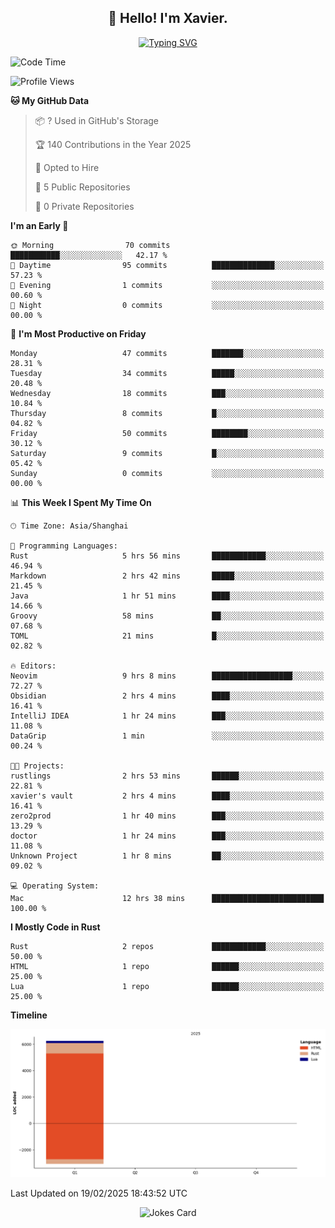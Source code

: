 <h2 align="center">👋 Hello! I'm Xavier.</h2>

<!-- typing svg starts -->
<div align="center">
 <a href="https://git.io/typing-svg"><img src="https://readme-typing-svg.demolab.com?font=Fira+Code&size=16&pause=1000&color=FFFFFFF0&width=435&lines=Fear+is+temporary.+Regret+is+forever." alt="Typing SVG" /></a>
</div>
<!-- typing svg ends -->

<!--START_SECTION:waka-->
![Code Time](http://img.shields.io/badge/Code%20Time-254%20hrs%2010%20mins-blue)

![Profile Views](http://img.shields.io/badge/Profile%20Views-8-blue)

**🐱 My GitHub Data** 

> 📦 ? Used in GitHub's Storage 
 > 
> 🏆 140 Contributions in the Year 2025
 > 
> 💼 Opted to Hire
 > 
> 📜 5 Public Repositories 
 > 
> 🔑 0 Private Repositories 
 > 
**I'm an Early 🐤** 

```text
🌞 Morning                70 commits          ███████████░░░░░░░░░░░░░░   42.17 % 
🌆 Daytime                95 commits          ██████████████░░░░░░░░░░░   57.23 % 
🌃 Evening                1 commits           ░░░░░░░░░░░░░░░░░░░░░░░░░   00.60 % 
🌙 Night                  0 commits           ░░░░░░░░░░░░░░░░░░░░░░░░░   00.00 % 
```
📅 **I'm Most Productive on Friday** 

```text
Monday                   47 commits          ███████░░░░░░░░░░░░░░░░░░   28.31 % 
Tuesday                  34 commits          █████░░░░░░░░░░░░░░░░░░░░   20.48 % 
Wednesday                18 commits          ███░░░░░░░░░░░░░░░░░░░░░░   10.84 % 
Thursday                 8 commits           █░░░░░░░░░░░░░░░░░░░░░░░░   04.82 % 
Friday                   50 commits          ████████░░░░░░░░░░░░░░░░░   30.12 % 
Saturday                 9 commits           █░░░░░░░░░░░░░░░░░░░░░░░░   05.42 % 
Sunday                   0 commits           ░░░░░░░░░░░░░░░░░░░░░░░░░   00.00 % 
```


📊 **This Week I Spent My Time On** 

```text
🕑︎ Time Zone: Asia/Shanghai

💬 Programming Languages: 
Rust                     5 hrs 56 mins       ████████████░░░░░░░░░░░░░   46.94 % 
Markdown                 2 hrs 42 mins       █████░░░░░░░░░░░░░░░░░░░░   21.45 % 
Java                     1 hr 51 mins        ████░░░░░░░░░░░░░░░░░░░░░   14.66 % 
Groovy                   58 mins             ██░░░░░░░░░░░░░░░░░░░░░░░   07.68 % 
TOML                     21 mins             █░░░░░░░░░░░░░░░░░░░░░░░░   02.82 % 

🔥 Editors: 
Neovim                   9 hrs 8 mins        ██████████████████░░░░░░░   72.27 % 
Obsidian                 2 hrs 4 mins        ████░░░░░░░░░░░░░░░░░░░░░   16.41 % 
IntelliJ IDEA            1 hr 24 mins        ███░░░░░░░░░░░░░░░░░░░░░░   11.08 % 
DataGrip                 1 min               ░░░░░░░░░░░░░░░░░░░░░░░░░   00.24 % 

🐱‍💻 Projects: 
rustlings                2 hrs 53 mins       ██████░░░░░░░░░░░░░░░░░░░   22.81 % 
xavier's vault           2 hrs 4 mins        ████░░░░░░░░░░░░░░░░░░░░░   16.41 % 
zero2prod                1 hr 40 mins        ███░░░░░░░░░░░░░░░░░░░░░░   13.29 % 
doctor                   1 hr 24 mins        ███░░░░░░░░░░░░░░░░░░░░░░   11.08 % 
Unknown Project          1 hr 8 mins         ██░░░░░░░░░░░░░░░░░░░░░░░   09.02 % 

💻 Operating System: 
Mac                      12 hrs 38 mins      █████████████████████████   100.00 % 
```

**I Mostly Code in Rust** 

```text
Rust                     2 repos             ████████████░░░░░░░░░░░░░   50.00 % 
HTML                     1 repo              ██████░░░░░░░░░░░░░░░░░░░   25.00 % 
Lua                      1 repo              ██████░░░░░░░░░░░░░░░░░░░   25.00 % 
```



**Timeline**

![Lines of Code chart](https://raw.githubusercontent.com/xavier2code/xavier2code/main/assets/bar_graph.png)


 Last Updated on 19/02/2025 18:43:52 UTC
<!--END_SECTION:waka-->

<!-- jokes card -->
<div align="center">
 <img src="https://readme-jokes.vercel.app/api?hideBorder" alt="Jokes Card" />
</div>
